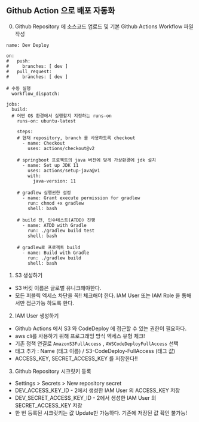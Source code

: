 ## Github Action 으로 배포 자동화
0. Github Repository 에 소스코드 업로드 및 기본 Github Actions Workflow 파일 작성
``` shell
name: Dev Deploy

on:
#   push:
#     branches: [ dev ]
#   pull_request:
#     branches: [ dev ]

# 수동 실행
  workflow_dispatch:

jobs:
  build:
  # 어떤 OS 환경에서 실행할지 지정하는 runs-on
    runs-on: ubuntu-latest

    steps:
    # 현재 repository, branch 를 사용하도록 checkout
      - name: Checkout
        uses: actions/checkout@v2
        
    # springboot 프로젝트의 java 버전에 맞게 가상환경에 jdk 설치
      - name: Set up JDK 11
        uses: actions/setup-java@v1
        with:
          java-version: 11
          
    # gradlew 실행권한 설정
      - name: Grant execute permission for gradlew
        run: chmod +x gradlew
        shell: bash
        
    # build 전, 인수테스트(ATDD) 진행
      - name: ATDD with Gradle
        run: ./gradlew build test
        shell: bash

    # gradlew로 프로젝트 build
      - name: Build with Gradle
        run: ./gradlew build
        shell: bash
```

1. S3 생성하기
* S3 버킷 이름은 글로벌 유니크해야한다.
* 모든 퍼블릭 엑세스 차단을 꼭!! 체크해야 한다. IAM User 또는 IAM Role 을 통해서만 접근가능 하도록 한다.

2. IAM User 생성하기
* Github Actions 에서 S3 와 CodeDeploy 에 접근할 수 있는 권한이 필요하다.
* aws cli를 사용하기 위해 프로그래밍 방식 엑세스 유형 체크!
* 기존 정책 연결로 `AmazonS3FullAccess` , `AWSCodeDeployFullAccess` 선택
* 태그 추가 : Name (태그 이름) / S3-CodeDeploy-FullAccess (태그 값)
* ACCESS_KEY, SECRET_ACCESS_KEY 를 저장한다!!

3. Github Repository 시크릿키 등록
* Settings > Secrets > New repository secret
* DEV_ACCESS_KEY_ID - 2에서 생성한 IAM User 의 ACCESS_KEY 저장
* DEV_SECRET_ACCESS_KEY_ID - 2에서 생성한 IAM User 의 SECRET_ACCESS_KEY 저장
* 한 번 등록된 시크릿키는 값 Update만 가능하다. 기존에 저장된 값 확인 불가능!
